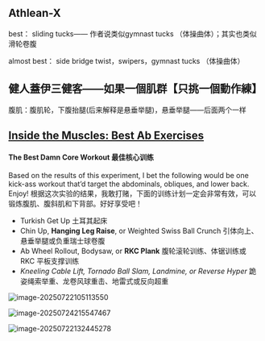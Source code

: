 ##  Athlean-X

best： sliding  tucks—— 作者说类似gymnast tucks （体操曲体）；其实也类似滑轮卷腹

almost best： side bridge twist，swipers，gymnast tucks （体操曲体）

##  健人蓋伊三健客——如果一個肌群【只挑一個動作練】

腹肌：腹肌轮，下腹抬腿(后来解释是悬垂举腿)，悬垂举腿——后面两个一样

##  [Inside the Muscles: Best Ab Exercises](https://t-nation.com/t/inside-the-muscles-best-ab-exercises/284623)

####  The Best Damn Core Workout 最佳核心训练

Based on the results of this experiment, I bet the following would be one kick-ass workout that’d target the abdominals, obliques, and lower back. Enjoy!
根据这次实验的结果，我敢打赌，下面的训练计划一定会非常有效，可以锻炼腹肌、腹斜肌和下背部。好好享受吧！

- Turkish Get Up 土耳其起床
- Chin Up, **Hanging Leg Raise**, or Weighted Swiss Ball Crunch
  引体向上、悬垂举腿或负重瑞士球卷腹
- Ab Wheel Rollout, Bodysaw, or **RKC Plank**
  腹轮滚轮训练、体锯训练或 RKC 平板支撑训练
- *Kneeling Cable Lift, Tornado Ball Slam, Landmine, or Reverse Hyper*
  跪姿绳索举重、龙卷风球重击、地雷式或反向超重





![image-20250722105113550](../images/image-20250722105113550.png)

![image-20250724215547467](../images/image-20250724215547467.png)

![image-20250722132445278](../images/image-20250722132445278.png)